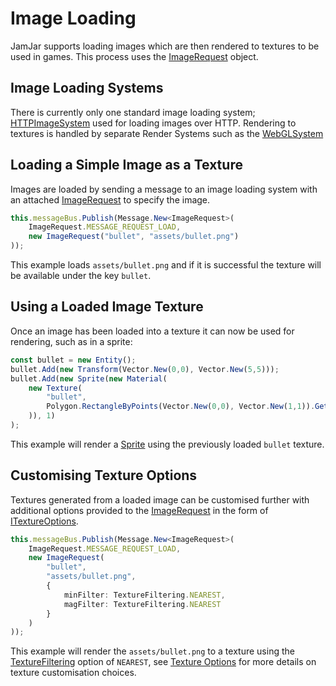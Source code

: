 # Image Loading

JamJar supports loading images which are then rendered to textures to be used in
games. This process uses the [ImageRequest] object.

## Image Loading Systems

There is currently only one standard image loading system; [HTTPImageSystem]
used for loading images over HTTP. Rendering to textures is handled by separate
Render Systems such as the [WebGLSystem]

## Loading a Simple Image as a Texture

Images are loaded by sending a message to an image loading system with an
attached [ImageRequest] to specify the image.

```typescript
this.messageBus.Publish(Message.New<ImageRequest>(
    ImageRequest.MESSAGE_REQUEST_LOAD,
    new ImageRequest("bullet", "assets/bullet.png")
));
```

This example loads `assets/bullet.png` and if it is successful the texture will
be available under the key `bullet`.

## Using a Loaded Image Texture

Once an image has been loaded into a texture it can now be used for rendering,
such as in a sprite:

```typescript
const bullet = new Entity();
bullet.Add(new Transform(Vector.New(0,0), Vector.New(5,5)));
bullet.Add(new Sprite(new Material(
    new Texture(
        "bullet",
        Polygon.RectangleByPoints(Vector.New(0,0), Vector.New(1,1)).GetFloat32Array()
    )), 1)
);
```

This example will render a [Sprite] using the previously loaded `bullet` texture.

## Customising Texture Options

Textures generated from a loaded image can be customised further with additional
options provided to the [ImageRequest] in the form of [ITextureOptions].

```typescript
this.messageBus.Publish(Message.New<ImageRequest>(
    ImageRequest.MESSAGE_REQUEST_LOAD,
    new ImageRequest(
        "bullet",
        "assets/bullet.png",
        {
            minFilter: TextureFiltering.NEAREST,
            magFilter: TextureFiltering.NEAREST
        }
    )
));
```

This example will render the `assets/bullet.png` to a texture using the
[TextureFiltering] option of `NEAREST`, see [Texture Options] for more details
on texture customisation choices.

[ImageRequest]:../../reference/classes/imagerequest
[HTTPImageSystem]:../../reference/classes/httpimagesystem
[WebGLSystem]:../../reference/classes/webglsystem
[Sprite]:../../reference/classes/sprite
[ITextureOptions]:../../reference/interfaces/itextureoptions
[TextureFiltering]:../../reference/classes/texturefiltering
[Texture Options]:../texture-options
